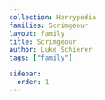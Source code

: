 ```yaml
---
collection: Harrypedia
families: Scrimgeour
layout: family
title: Scrimgeour
author: Luke Schierer
tags: ["family"]

sidebar:
  order: 1
---
```

